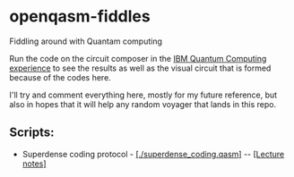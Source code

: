 # openqasm-fiddles
Fiddling around with Quantam computing


Run the code on the circuit composer in the [IBM Quantum Computing experience](https://www.ibm.com/quantum-computing/technology/experience) to see the results as well as the visual circuit that is formed because of the codes here.

I'll try and comment everything here, mostly for my future reference, but also in hopes that it will help any random voyager that lands in this repo.

## Scripts:

- Superdense coding protocol - [[./superdense_coding.qasm]](./superdense_coding.qasm) -- [[Lecture notes]](https://cs.uwaterloo.ca/~watrous/LectureNotes/CPSC519.Winter2006/03.pdf)
